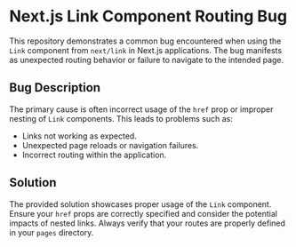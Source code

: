 # Next.js Link Component Routing Bug

This repository demonstrates a common bug encountered when using the `Link` component from `next/link` in Next.js applications. The bug manifests as unexpected routing behavior or failure to navigate to the intended page.

## Bug Description

The primary cause is often incorrect usage of the `href` prop or improper nesting of `Link` components.  This leads to problems such as:

* Links not working as expected.
* Unexpected page reloads or navigation failures.
* Incorrect routing within the application.

## Solution

The provided solution showcases proper usage of the `Link` component. Ensure your `href` props are correctly specified and consider the potential impacts of nested links.  Always verify that your routes are properly defined in your `pages` directory.
